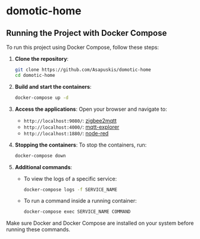 # domotic-home
## Running the Project with Docker Compose

To run this project using Docker Compose, follow these steps:

1. **Clone the repository**:
    ```sh
    git clone https://github.com/Asapuskis/domotic-home
    cd domotic-home
    ```

2. **Build and start the containers**:
    ```sh
    docker-compose up -d
    ```

4. **Access the applications**:
    Open your browser and navigate to:
    - `http://localhost:9080/`: [zigbee2mqtt](https://www.zigbee2mqtt.io/)
    - `http://localhost:4000/`: [mqtt-explorer](https://mqtt-explorer.com/) 
    - `http://localhost:1880/`: [node-red](https://nodered.org/docs/)

5. **Stopping the containers**:
    To stop the containers, run:
    ```sh
    docker-compose down
    ```

6. **Additional commands**:
    - To view the logs of a specific service:
      ```sh
      docker-compose logs -f SERVICE_NAME
      ```
    - To run a command inside a running container:
      ```sh
      docker-compose exec SERVICE_NAME COMMAND
      ```

Make sure Docker and Docker Compose are installed on your system before running these commands.
